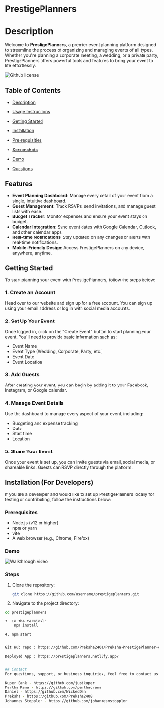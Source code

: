 # PrestigePlanners

# Description 

Welcome to **PrestigePlanners**, a premier event planning platform designed to streamline the process of organizing and managing events of all types. Whether you're planning a corporate meeting, a wedding, or a private party, PrestigePlanners offers powerful tools and features to bring your event to life effortlessly.


![Github license](https://img.shields.io/badge/license-MIT-blue.svg)


## Table of Contents

* [Description](#description)

* [Usage Instructions](#usage-instructions)

* [Getting Started](#getting-started)

* [Installation](#Installation)

* [Pre-requisities](#pre-requisites)

* [Screenshots](#screenshots)

* [Demo](#Demo)

* [Questions](#questions)

## Features

- **Event Planning Dashboard**: Manage every detail of your event from a single, intuitive dashboard.
- **Guest Management**: Track RSVPs, send invitations, and manage guest lists with ease.
- **Budget Tracker**: Monitor expenses and ensure your event stays on budget.
- **Calendar Integration**: Sync event dates with Google Calendar, Outlook, and other calendar apps.
- **Real-time Notifications**: Stay updated on any changes or alerts with real-time notifications.
- **Mobile-Friendly Design**: Access PrestigePlanners on any device, anywhere, anytime.

## Getting Started

To start planning your event with PrestigePlanners, follow the steps below:

### 1. Create an Account
Head over to our website and sign up for a free account. You can sign up using your email address or log in with social media accounts.

### 2. Set Up Your Event
Once logged in, click on the "Create Event" button to start planning your event. You'll need to provide basic information such as:

- Event Name
- Event Type (Wedding, Corporate, Party, etc.)
- Event Date
- Event Location

### 3. Add Guests
After creating your event, you can begin by adding it to your Facebook, Instagram, or Google calendar.

### 4. Manage Event Details
Use the dashboard to manage every aspect of your event, including:

- Budgeting and expense tracking
- Date
- Start time
- Location

### 5. Share Your Event
Once your event is set up, you can invite guests via email, social media, or shareable links. Guests can RSVP directly through the platform.

## Installation (For Developers)

If you are a developer and would like to set up PrestigePlanners locally for testing or contributing, follow the instructions below:

### Prerequisites

- Node.js (v12 or higher)
- npm or yarn
- vite
- A web browser (e.g., Chrome, Firefox)


### Demo 


![Walkthrough video](PrestigePlannerWV.gif)

### Steps

1. Clone the repository:
   ```bash
   git clone https://github.com/username/prestigeplanners.git

2. Navigate to the project directory:
```bash
cd prestigeplanners

3. In the terminal:
    npm install

4. npm start


Git Hub repo : https://github.com/Preksha2408/Preksha-PrestigePlanner-client.git

Deployed App : https://prestigeplanners.netlify.app/


## Contact
For questions, support, or business inquiries, feel free to contact us:

Kuper Bank - https://github.com/justkuper
Partha Rana - https://github.com/parthacrana
Daniel - https://github.com/WickedDan
Preksha - https://github.com/Preksha2408
Johannes Stoppler - https://github.com/johannesmstoppler



